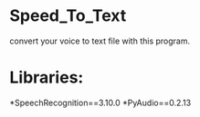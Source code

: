 #  Speed_To_Text
convert your voice to text file with this program.
# Libraries:
*SpeechRecognition==3.10.0
*PyAudio==0.2.13
 
